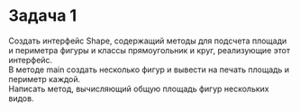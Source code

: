# Задача 1  
Создать интерфейс Shape,  содержащий методы для подсчета площади и периметра фигуры и классы прямоугольник и круг,
реализующие этот интерфейс.  
В методе main  создать несколько фигур и вывести на печать площадь и периметр каждой.  
Написать метод, вычисляющий общую площадь фигур нескольких видов.












